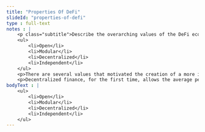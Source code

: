 ```yaml
--- 
title: "Properties Of DeFi"
slideId: "properties-of-defi"
type : full-text
notes : |
    <p class="subtitle">Describe the overarching values of the DeFi ecosystem</p>
    <ul>
        <li>Open</li>
        <li>Modular</li>
        <li>Decentralized</li>
        <li>Independent</li>
    </ul>
    <p>There are several values that motivated the creation of a more inclusive financial system where the user has more control. Openness ensures a more fair, transparent financial system. The modularity of the applications around decentralized finance allows for developers to create completely unique tools by combining new innovations. Developers can choose from a variety of functions and create models as if they were building with Legos; mixing and matching whatever tools or components to create something new. The decentralized nature of this new financial system addresses the centralized banking system that has led to a few select individuals making decisions on behalf of the average person. The problem is these decisions have not always been in the best interest of the average consumer/investor/saver.</p>
    <p>Decentralized finance, for the first time, allows the average person to serve the function of the bank.</p>
bodyText : |
    <ul>
        <li>Open</li>
        <li>Modular</li>
        <li>Decentralized</li>
        <li>Independent</li>
    </ul>
---
```


